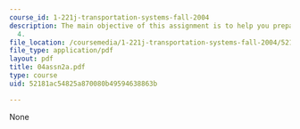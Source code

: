 ```yaml
---
course_id: 1-221j-transportation-systems-fall-2004
description: The main objective of this assignment is to help you prepare for Lecture
  4.
file_location: /coursemedia/1-221j-transportation-systems-fall-2004/52181ac54825a870080b49594638863b_04assn2a.pdf
file_type: application/pdf
layout: pdf
title: 04assn2a.pdf
type: course
uid: 52181ac54825a870080b49594638863b

---
```

None